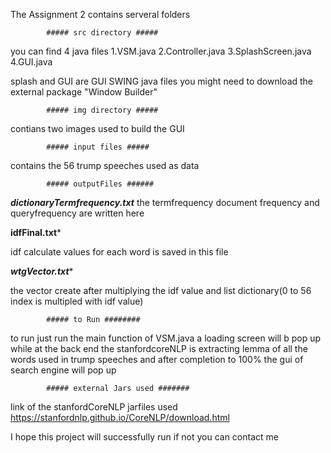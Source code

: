 The Assignment 2 contains serveral folders

			##### src directory #####

you can find 4 java files 
1.VSM.java
2.Controller.java
3.SplashScreen.java
4.GUI.java


splash and GUI are GUI SWING java files you might need to
download the external package "Window Builder"


			##### img directory ##### 

contians two images used to build the GUI



			##### input files #####

contains the 56 trump speeches used as data 


			##### outputFiles ######

*****dictionaryTermfrequency.txt*****
the termfrequency document frequency and queryfrequency are written here

****idfFinal.txt*****

idf calculate values for each word is saved in this file

*****wtgVector.txt******

the vector create after multiplying the idf value and list dictionary(0 to 56 index is multipled with idf value)




			##### to Run ########

to run just run the main function of  VSM.java
a loading screen will b pop up while at the back end the stanfordcoreNLP is extracting lemma of all the words used in trump speeches and after completion to 100%
the gui of search engine will pop up


			##### external Jars used #######
link of the stanfordCoreNLP jarfiles used
https://stanfordnlp.github.io/CoreNLP/download.html



I hope this project will successfully run if not you can contact me
